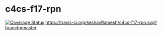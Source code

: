 # c4cs-f17-rpn

[![Coverage Status](https://coveralls.io/repos/github/keshavRamesh/c4cs-f17-rpn/badge.svg?branch=master)](https://coveralls.io/github/keshavRamesh/c4cs-f17-rpn?branch=master)
https://travis-ci.org/keshavRamesh/c4cs-f17-rpn.svg?branch=master
